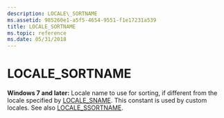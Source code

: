 ```yaml
---
description: LOCALE\_SORTNAME
ms.assetid: 985260e1-a5f5-4654-9551-f1e17231a539
title: LOCALE_SORTNAME
ms.topic: reference
ms.date: 05/31/2018
---
```


# LOCALE\_SORTNAME

**Windows 7 and later:** Locale name to use for sorting, if different from the locale specified by [LOCALE\_SNAME](locale-sname.md). This constant is used by custom locales. See also [LOCALE\_SSORTNAME](locale-ssort-constants.md).

 

 



